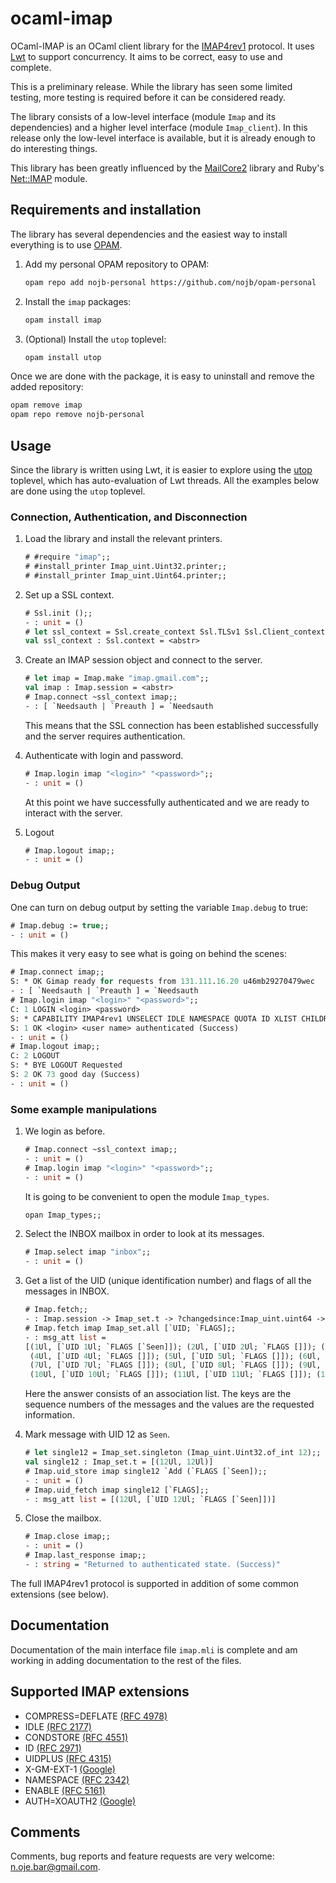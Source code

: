 # ocaml-imap

OCaml-IMAP is an OCaml client library for the
[IMAP4rev1](http://tools.ietf.org/html/rfc3501) protocol. It uses
[Lwt](http://ocsigen.org/lwt/) to support concurrency.  It aims to be correct,
easy to use and complete.

This is a preliminary release.  While the library has seen some limited testing,
more testing is required before it can be considered ready.

The library consists of a low-level interface (module `Imap` and its dependencies) and
a higher level interface (module `Imap_client`).  In this release only the low-level interface
is available, but it is already enough to do interesting things.

This library has been greatly influenced by the
[MailCore2](https://github.com/MailCore/mailcore2) library and Ruby's
[Net::IMAP](http://ruby-doc.org/stdlib-2.0/libdoc/net/imap/rdoc/Net/IMAP.html)
module.

## Requirements and installation

The library has several dependencies and the easiest way to install everything
is to use [OPAM](http://opam.ocaml.org).

1. Add my personal OPAM repository to OPAM:
   ```sh
   opam repo add nojb-personal https://github.com/nojb/opam-personal
   ```

2. Install the `imap` packages:
   ```sh
   opam install imap
   ```

3. (Optional) Install the `utop` toplevel:
   ```sh
   opam install utop
   ```

Once we are done with the package, it is easy to uninstall and remove the added repository:
```sh
opam remove imap
opam repo remove nojb-personal
```

## Usage

Since the library is written using Lwt, it is easier to explore using the
[utop](https://github.com/diml/utop) toplevel, which has auto-evaluation of Lwt
threads.  All the examples below are done using the `utop` toplevel.

### Connection, Authentication, and Disconnection

1. Load the library and install the relevant printers.
   ```ocaml
   # #require "imap";;
   # #install_printer Imap_uint.Uint32.printer;;
   # #install_printer Imap_uint.Uint64.printer;;
   ```

2. Set up a SSL context.
   ```ocaml
   # Ssl.init ();;
   - : unit = ()
   # let ssl_context = Ssl.create_context Ssl.TLSv1 Ssl.Client_context;;
   val ssl_context : Ssl.context = <abstr>
   ```

3. Create an IMAP session object and connect to the server.
   ```ocaml
   # let imap = Imap.make "imap.gmail.com";;
   val imap : Imap.session = <abstr>
   # Imap.connect ~ssl_context imap;;
   - : [ `Needsauth | `Preauth ] = `Needsauth
   ```
   This means that the SSL connection has been established successfully and the
   server requires authentication.

4. Authenticate with login and password.
   ```ocaml
   # Imap.login imap "<login>" "<password>";;
   - : unit = ()
   ```
   At this point we have successfully authenticated and we are ready to interact
   with the server.

5. Logout
   ```ocaml
   # Imap.logout imap;;
   - : unit = ()
   ```

### Debug Output

One can turn on debug output by setting the variable `Imap.debug` to true:
```ocaml
# Imap.debug := true;;
- : unit = ()
```
This makes it very easy to see what is going on behind the scenes:
```ocaml
# Imap.connect imap;;
S: * OK Gimap ready for requests from 131.111.16.20 u46mb29270479wec
- : [ `Needsauth | `Preauth ] = `Needsauth
# Imap.login imap "<login>" "<password>";;
C: 1 LOGIN <login> <password>
S: * CAPABILITY IMAP4rev1 UNSELECT IDLE NAMESPACE QUOTA ID XLIST CHILDREN X-GM-EXT-1 UIDPLUS COMPRESS=DEFLATE ENABLE MOVE CONDSTORE ESEARCH
S: 1 OK <login> <user name> authenticated (Success)
- : unit = ()
# Imap.logout imap;;
C: 2 LOGOUT
S: * BYE LOGOUT Requested
S: 2 OK 73 good day (Success)
- : unit = ()
```

### Some example manipulations

1. We login as before.
   ```ocaml
   # Imap.connect ~ssl_context imap;;
   - : unit = ()
   # Imap.login imap "<login>" "<password>";;
   - : unit = ()
   ```
   It is going to be convenient to open the module `Imap_types`.
   ```ocaml
   opan Imap_types;;
   ```

2. Select the INBOX mailbox in order to look at its messages.
   ```ocaml
   # Imap.select imap "inbox";;
   - : unit = ()
   ```

3. Get a list of the UID (unique identification number) and flags of all the messages in INBOX.
   ```ocaml
   # Imap.fetch;;
   - : Imap.session -> Imap_set.t -> ?changedsince:Imap_uint.uint64 -> fetch_att list -> msg_att list Lwt.t = <fun>
   # Imap.fetch imap Imap_set.all [`UID; `FLAGS];;
   - : msg_att list =
   [(1Ul, [`UID 1Ul; `FLAGS [`Seen]]); (2Ul, [`UID 2Ul; `FLAGS []]); (3Ul, [`UID 3Ul; `FLAGS []]); 
    (4Ul, [`UID 4Ul; `FLAGS []]); (5Ul, [`UID 5Ul; `FLAGS []]); (6Ul, [`UID 6Ul; `FLAGS [`Seen]]); 
    (7Ul, [`UID 7Ul; `FLAGS []]); (8Ul, [`UID 8Ul; `FLAGS []]); (9Ul, [`UID 9Ul; `FLAGS []]); 
    (10Ul, [`UID 10Ul; `FLAGS []]); (11Ul, [`UID 11Ul; `FLAGS []]); (12Ul, [`UID 12Ul; `FLAGS []])]
    ```
   Here the answer consists of an association list.  The keys are the sequence
   numbers of the messages and the values are the requested information.

4. Mark message with UID 12 as `Seen`.
   ```ocaml
   # let single12 = Imap_set.singleton (Imap_uint.Uint32.of_int 12);;
   val single12 : Imap_set.t = [(12Ul, 12Ul)]
   # Imap.uid_store imap single12 `Add (`FLAGS [`Seen]);;
   - : unit = ()
   # Imap.uid_fetch imap single12 [`FLAGS];;
   - : msg_att list = [(12Ul, [`UID 12Ul; `FLAGS [`Seen]])]
   ```

5. Close the mailbox.
   ```ocaml
   # Imap.close imap;;
   - : unit = ()
   # Imap.last_response imap;;
   - : string = "Returned to authenticated state. (Success)"
   ```

The full IMAP4rev1 protocol is supported in addition of some common extensions
(see below).

## Documentation

Documentation of the main interface file `imap.mli` is complete and am working
in adding documentation to the rest of the files.

## Supported IMAP extensions

- COMPRESS=DEFLATE [(RFC 4978)](https://tools.ietf.org/html/rfc4978)
- IDLE [(RFC 2177)](https://tools.ietf.org/html/rfc2177)
- CONDSTORE [(RFC 4551)](https://tools.ietf.org/html/rfc4551)
- ID [(RFC 2971)](https://tools.ietf.org/html/rfc2971)
- UIDPLUS [(RFC 4315)](https://tools.ietf.org/html/rfc4315)
- X-GM-EXT-1 [(Google)](https://developers.google.com/gmail/imap_extensions)
- NAMESPACE [(RFC 2342)](http://www.ietf.org/rfc/rfc2342.txt)
- ENABLE [(RFC 5161)](https://tools.ietf.org/html/rfc5161)
- AUTH=XOAUTH2 [(Google)](https://developers.google.com/gmail/xoauth2_protocol)

## Comments

Comments, bug reports and feature requests are very welcome: n.oje.bar@gmail.com.
